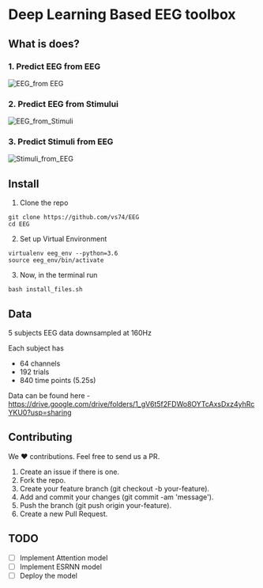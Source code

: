 # Deep Learning Based EEG toolbox
## What is does?

### 1. Predict EEG from EEG
![EEG_from EEG](https://github.com/vs74/EEG/blob/master/.static/images/EEG_from_EEG.png)
### 2. Predict EEG from Stimului
![EEG_from_Stimuli](https://github.com/vs74/EEG/blob/master/.static/images/EEG_from_Stimuli.png)
### 3. Predict Stimuli from EEG

![Stimuli_from_EEG](https://github.com/vs74/EEG/blob/master/.static/images/Stimulus_from_EEG.png)
## Install
1. Clone the repo
~~~
git clone https://github.com/vs74/EEG
cd EEG
~~~
2. Set up Virtual Environment
```
virtualenv eeg_env --python=3.6
source eeg_env/bin/activate
```

3. Now, in the terminal run
```
bash install_files.sh
```

## Data
5 subjects EEG data downsampled at 160Hz <br>

Each subject has 
- 64 channels
- 192 trials
- 840 time points (5.25s) 

Data can be found here - https://drive.google.com/drive/folders/1_gV6t5f2FDWo8OYTcAxsDxz4yhRcYKU0?usp=sharing

## Contributing
We ❤️ contributions. Feel free to send us a PR.

1. Create an issue if there is one.
2. Fork the repo.
3. Create your feature branch (git checkout -b your-feature).
4. Add and commit your changes (git commit -am 'message').
5. Push the branch (git push origin your-feature).
6. Create a new Pull Request.

## TODO
- [ ] Implement Attention model
- [ ] Implement ESRNN model
- [ ] Deploy the model 